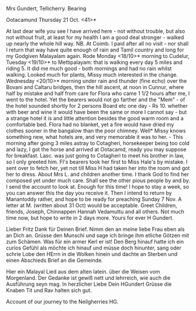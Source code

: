 Mrs Gundert, Tellicherry. Bearing

 Ootacamund Thursday 21 Oct. <41>*

At last dear wife you see I have arrived here - not without trouble, but also not without fruit, at least for my health I am a good deal stronger - walked up nearly the whole hill way. NB. At Coimb. I paid after all no visit - nor shall I return that way have quite enough of rain and Tamil country and long for my Godgiven Malayalam again. Rode Monday <18/10>* morning to Cudelur, Tuesday <19/10>* to Mettipalayam: that is walking every day 5 miles and riding 5. It did me much good - both mornings and had no rain whilst walking. Looked much for plants, Missy much interested in the change. Wednesday <20/10>* morning under rain and thunder (fine echo) over the Bovani and Caltaru bridges, then the hill ascent, at noon in Cunnur, where half by mistake and half from care for Flora who came 1 1/2 hours after me, I went to the hotel. Yet the bearers would not go farther and the "Mem" - of the hotel sounded shortly for 2 persons Board etc one day - Rs 10. whether with beer and wine it would have been the same or more I cannot say - but a strange hotel it is and little attention besides the good warm room and a comfortable bed. Flora had no blanket, yet a fire would have dried my clothes sooner in the bangalow than the poor chimney. Well* Missy knows something new, what hotels are, and very memorable it was to her. - This morning after going 3 miles astray to Cotagheri, horsekeeper being too cold and lazy, I got the horse and arrived at Ootacamd, ready you may suppose for breakfast. Lasc. was just going to Cotagheri to meet his brother in law, so I only greeted him. Fl's bearers took her first to Miss Hale's by mistake. I sent over to fetch her, yet not till Miss H had taken her into the room and got her to dress. About Mrs L. and children another time. I thank God to find her composed yet under much care. Shall see the other pious people by and by. I send the account to look at. Enough for this time! I hope to stay a week, so you can answer this the day you receive it. Then I intend to return by Manantoddy rather, and hope to be ready for preaching Sunday 7 Nov. A letter at M. (written about 31 Oct) would be acceptable. Greet Children, friends, Joseph, Chinnappen Hannah Vedamuttu and all others. Not much time now, but hope to write in 2 days more. Yours for ever H Gundert.


Lieber Fritz Dank für Deinen Brief. Nimm den an meine liebe Frau eben als an Dich an. Grüsse den Munschi und sage ich bringe ihm etliche Götzen mit zum Schämen. Was für ein armer Kerl er ist! Den Berg hinauf hatte ich ein curios Gefühl als möchte ich hinauf und müsse doch hinunter, sang oder schrie Lobe den HErrn in die Wolken hinein und dachte an Sterben und einen Abschieds Brief an die Gemeinde.

Hier ein Malayal Lied aus dem alten latein. über die Weisen vom Morgenland. Der Gedanke ist gewiß nett und lehrreich, wie auch die Ausführung seyn mag. In herzlicher Liebe Dein HGundert
 Grüsse die Knaben Tit und Rav halten sich gut.

Account of our journey to the Neilgherries
 HG.
